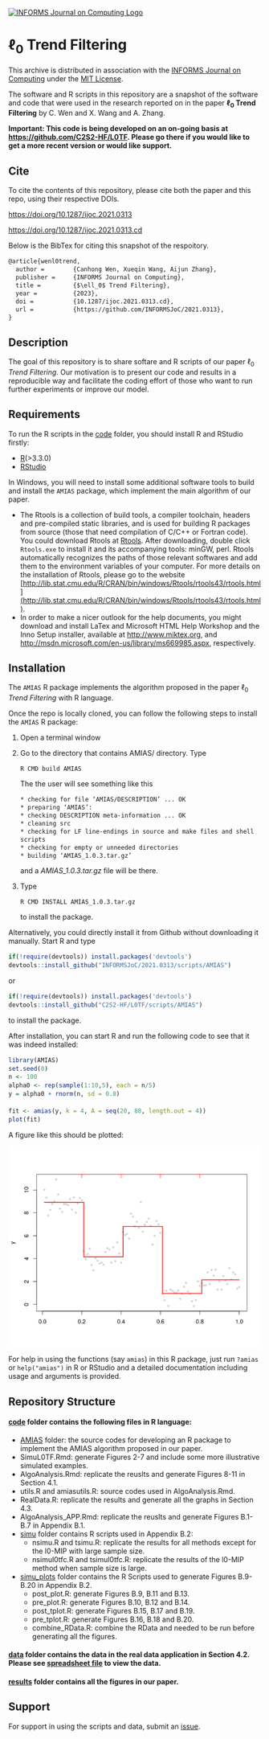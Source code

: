[![INFORMS Journal on Computing Logo](https://INFORMSJoC.github.io/logos/INFORMS_Journal_on_Computing_Header.jpg)](https://pubsonline.informs.org/journal/ijoc)

# $\ell_0$ Trend Filtering

This archive is distributed in association with the [INFORMS Journal on
Computing](https://pubsonline.informs.org/journal/ijoc) under the [MIT License](LICENSE).

The software and R scripts in this repository are a snapshot of the software and code that were used in the research reported on in the paper 
**$\ell_0$ Trend Filtering** by C. Wen and X. Wang and A. Zhang. 

**Important: This code is being developed on an on-going basis at https://github.com/C2S2-HF/L0TF. Please go there if you would like to
get a more recent version or would like support.**

## Cite

To cite the contents of this repository, please cite both the paper and this repo, using their respective DOIs.

https://doi.org/10.1287/ijoc.2021.0313

https://doi.org/10.1287/ijoc.2021.0313.cd

Below is the BibTex for citing this snapshot of the respoitory.

```
@article{wenl0trend,
  author =        {Canhong Wen, Xueqin Wang, Aijun Zhang},
  publisher =     {INFORMS Journal on Computing},
  title =         {$\ell_0$ Trend Filtering},
  year =          {2023},
  doi =           {10.1287/ijoc.2021.0313.cd},
  url =           {https://github.com/INFORMSJoC/2021.0313},
}  
```

## Description

The goal of this repository is to share softare and R scripts of our paper $\ell_0$ *Trend Filtering*. Our motivation is to present our code and results in a reproducible way and facilitate the coding effort of those who want to run further experiments or improve our model.

## Requirements

To run the R scripts in the [code](code) folder, you should install R and RStudio firstly:
 - [R](https://cran.rstudio.com/)(>3.3.0)
 - [RStudio](https://posit.co/downloads/)
 
In Windows, you will need to install some additional software tools to build and install the `AMIAS` package, which implement the main algorithm of our paper. 
- The Rtools is a collection of build tools, a compiler toolchain, headers and pre-compiled static libraries, and is  used for building R packages from source (those that need compilation of C/C++ or Fortran code). You could download Rtools at [Rtools](http://lib.stat.cmu.edu/R/CRAN/bin/windows/Rtools/). After downloading, double click `Rtools.exe` to install it and its accompanying tools: minGW, perl. Rtools automatically recognizes the paths of those relevant softwares and add them to the environment variables of your computer. For more details on the installation of Rtools, please go to the website [http://lib.stat.cmu.edu/R/CRAN/bin/windows/Rtools/rtools43/rtools.html](http://lib.stat.cmu.edu/R/CRAN/bin/windows/Rtools/rtools43/rtools.html).
- In order to make a nicer outlook for the help documents, you might download and install LaTex and Microsoft HTML Help Workshop and the Inno Setup installer, available at http://www.miktex.org, and http://msdn.microsoft.com/en-us/library/ms669985.aspx, respectively. 

## Installation

The `AMIAS` R package implements the algorithm proposed in the paper $\ell_0$ *Trend Filtering* with R language. 

Once the repo is locally cloned, you can follow the following steps to install the `AMIAS` R package:

1. Open a terminal window
2. Go to the directory that contains AMIAS/ directory.
   Type
   ```
   R CMD build AMIAS
   ```
   The the user will see something like this
   ```
   * checking for file ‘AMIAS/DESCRIPTION’ ... OK
   * preparing ‘AMIAS’:
   * checking DESCRIPTION meta-information ... OK
   * cleaning src
   * checking for LF line-endings in source and make files and shell scripts
   * checking for empty or unneeded directories
   * building ‘AMIAS_1.0.3.tar.gz’
   ```
   and a *AMIAS_1.0.3.tar.gz* file will be there.

3. Type
   ```
   R CMD INSTALL AMIAS_1.0.3.tar.gz
   ```
   to install the package.

Alternatively, you could directly install it from Github without downloading it manually. Start R and type
```r
if(!require(devtools)) install.packages('devtools')
devtools::install_github("INFORMSJoC/2021.0313/scripts/AMIAS")
```
or
```r
if(!require(devtools)) install.packages('devtools')
devtools::install_github("C2S2-HF/L0TF/scripts/AMIAS")
```
to install the package.

After installation, you can start R and run the following code to see that it was indeed installed:
```r
library(AMIAS)
set.seed(0)
n <- 100
alpha0 <- rep(sample(1:10,5), each = n/5)
y = alpha0 + rnorm(n, sd = 0.8)

fit <- amias(y, k = 4, A = seq(20, 80, length.out = 4))
plot(fit)
```
A figure like this should be plotted:

[![](results/demo_install.png)](results/demo_install.png)

For help in using the functions (say `amias`) in this R package, just run `?amias` or `help("amias")` in R or RStudio and a detailed documentation including usage and arguments is provided.

## Repository Structure

#### [code](code) folder contains the following files in R language:
* [AMIAS](scripts/AMIAS) folder: the source codes for developing an R package to implement the AMIAS algorithm proposed in our paper. 
* SimuL0TF.Rmd: generate Figures 2-7 and include some more illustrative simulated examples.
* AlgoAnalysis.Rmd: replicate the reuslts and generate Figures 8-11 in Section 4.1.
* utils.R and amiasutils.R: source codes used in AlgoAnalysis.Rmd.
* RealData.R: replicate the results and generate all the graphs in Section 4.3.
* AlgoAnalysis_APP.Rmd: replicate the reuslts and generate Figures B.1-B.7 in Appendix B.1.
* [simu](scripts/simu) folder contains R scripts used in Appendix B.2: 
    * nsimu.R and tsimu.R: replicate the results for all methods except for the l0-MIP with large sample size.
    * nsimul0tfc.R and tsimul0tfc.R: replicate the results of the l0-MIP method when sample size is large.
* [simu_plots](scripts/simu_plots) folder contains the R Scripts used to generate Figures B.9-B.20 in Appendix B.2.
    * post_plot.R: generate Figures B.9, B.11 and B.13. 
    * pre_plot.R: generate Figures B.10, B.12 and B.14.
    * post_tplot.R: generate Figures B.15, B.17 and B.19. 
    * pre_tplot.R: generate Figures B.16, B.18 and B.20. 
    * combine_RData.R: combine the RData and needed to be run before generating all the figures.
    
#### [data](data) folder contains the data in the real data application in Section 4.2. Please see [spreadsheet file](data/air_hourly.csv) to view the data.

#### [results](results) folder contains all the figures in our paper.


## Support
For support in using the scripts and data, submit an [issue](https://github.com/C2S2-HF/L0TF/issues/new).




